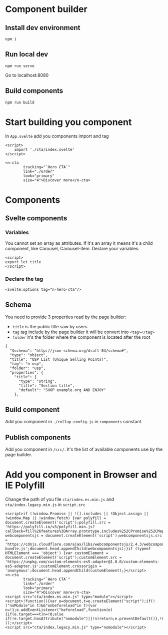 # Component builder

## Install dev environment

```
npm i
```

## Run local dev

```
npm run serve
```

Go to localhost:8080

## Build components

```
npm run build
```

# Start building you component

In `App.svelte` add you components import and tag

```
<script>
	import './cta/index.svelte'
</script>

<n-cta
        tracking="`Hero CTA`"
        link="./order"
        look="primary"
        size="4">Discover more</n-cta>
```

# Components

## Svelte components
### Variables
You cannot set an array as attributes. If it's an array it means it's a child component, like Carousel, Carousel-item.
Declare your variables:

```
<script>
export let title
</script>
``` 

### Declare the tag

```
<svelte:options tag="n-hero-cta"/>
``` 

## Schema

You need to provide 3 properties read by the page builder:
- `title` is the public title saw by users 
- `tag` tag include by the page builder it will be convert into `<tag></tag>`
- `folder` it's the folder where the component is located after the root 

```
{
  "$schema": "http://json-schema.org/draft-04/schema#",
  "type": "object",
  "title": "USP List (Unique Selling Points)",
  "tag": "n-usp",
  "folder": "usp",
  "properties": {
    "title": {
      "type": "string",
      "title": "Section title",
      "default": "SHOP example.org AND ENJOY"
    },
```

## Build component

Add you component in `./rollup.config.js` in `components` constant.

## Publish components

Add you component in `/src/`. It's the list of available components use by the page builder.

# Add you component in Browser and IE Polyfill

Change the path of you file `cta/index.es.min.js` and `cta/index.legacy.min.js` in `script.src`

```
<script>if (!window.Promise || ![].includes || !Object.assign || !window.Map || !window.fetch) {var polyfill = document.createElement('script');polyfill.src = 'https://polyfill.io/v3/polyfill.min.js?callback=fill%26features%3DArray.prototype.includes%252CPromise%252CMap%252CArray.from%252CString.prototype.startsWith%252CObject.assign%252CArray.prototype.fill';document.head.appendChild(polyfill);var webcomponentsjs = document.createElement('script');webcomponentsjs.src = 'https://cdnjs.cloudflare.com/ajax/libs/webcomponentsjs/2.4.3/webcomponents-bundle.js';document.head.appendChild(webcomponentsjs);}if (typeof HTMLElement === 'object') {var customElement = document.createElement('script');customElement.src = 'https://unpkg.com/custom-elements-es5-adapter@1.0.0/custom-elements-es5-adapter.js';customElement.crossorigin = 'anonymous';document.head.appendChild(customElement);}</script>
<n-cta
        tracking="`Hero CTA`"
        link="./order"
        look="primary"
        size="4">Discover more</n-cta>
<script src="cta/index.es.min.js" type="module"></script>
<script>!function(){var e=document,t=e.createElement("script");if(!("noModule"in t)&&"onbeforeload"in t){var n=!1;e.addEventListener("beforeload",function(e){if(e.target===t)n=!0;else if(!e.target.hasAttribute("nomodule")||!n)return;e.preventDefault()},!0),t.type="module",t.src=".",e.head.appendChild(t),t.remove()}}();</script>
<script src="cta/index.legacy.min.js" type="nomodule"></script>
```
